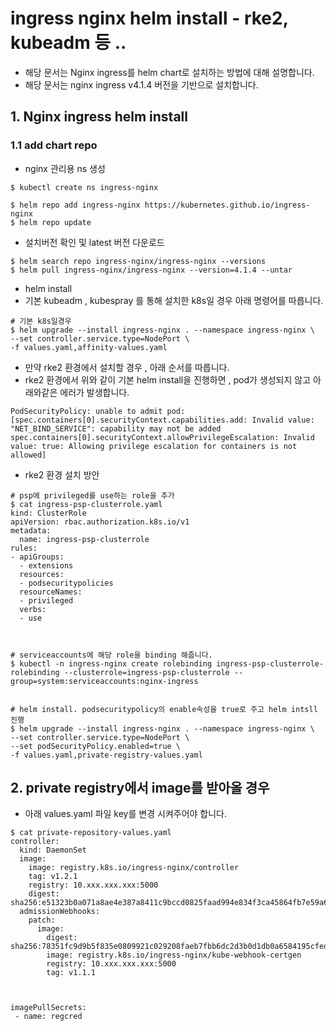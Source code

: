 
# ingress nginx helm install - rke2, kubeadm 등 ..
- 해당 문서는 Nginx ingress를 helm chart로 설치하는 방법에 대해 설명합니다.
- 해당 문서는 nginx ingress v4.1.4 버전을 기반으로 설치합니다.
## 1. Nginx ingress helm install
### 1.1 add chart repo 
- nginx 관리용 ns 생성
```
$ kubectl create ns ingress-nginx
```
```
$ helm repo add ingress-nginx https://kubernetes.github.io/ingress-nginx
$ helm repo update
```
- 설치버전 확인 및 latest 버전 다운로드
```
$ helm search repo ingress-nginx/ingress-nginx --versions
$ helm pull ingress-nginx/ingress-nginx --version=4.1.4 --untar
```
- helm install 
- 기본 kubeadm , kubespray 를 통해 설치한 k8s일 경우 아래 명령어를 따릅니다.
```
# 기본 k8s일경우
$ helm upgrade --install ingress-nginx . --namespace ingress-nginx \
--set controller.service.type=NodePort \
-f values.yaml,affinity-values.yaml
```
- 만약 rke2 환경에서 설치할 경우 , 아래 순서를 따릅니다.
- rke2 환경에서 위와 같이 기본 helm install을 진행하면 , pod가 생성되지 않고 아래와같은 에러가 발생합니다.
```
PodSecurityPolicy: unable to admit pod: [spec.containers[0].securityContext.capabilities.add: Invalid value: "NET_BIND_SERVICE": capability may not be added spec.containers[0].securityContext.allowPrivilegeEscalation: Invalid value: true: Allowing privilege escalation for containers is not allowed]
```
- rke2 환경 설치 방안
```
# psp에 privileged를 use하는 role을 추가
$ cat ingress-psp-clusterrole.yaml
kind: ClusterRole
apiVersion: rbac.authorization.k8s.io/v1
metadata:
  name: ingress-psp-clusterrole
rules:
- apiGroups:
  - extensions
  resources:
  - podsecuritypolicies
  resourceNames:
  - privileged
  verbs:
  - use



# serviceaccounts에 해당 role을 binding 해줍니다.
$ kubectl -n ingress-nginx create rolebinding ingress-psp-clusterrole-rolebinding --clusterrole=ingress-psp-clusterrole --group=system:serviceaccounts:nginx-ingress


# helm install. podsecuritypolicy의 enable속성을 true로 주고 helm intsll 진행
$ helm upgrade --install ingress-nginx . --namespace ingress-nginx \
--set controller.service.type=NodePort \
--set podSecurityPolicy.enabled=true \
-f values.yaml,private-registry-values.yaml
```
## 2. private registry에서 image를 받아올 경우
- 아래 values.yaml 파일 key를 변경 시켜주어야 합니다.
```
$ cat private-repository-values.yaml
controller:
  kind: DaemonSet
  image:
    image: registry.k8s.io/ingress-nginx/controller
    tag: v1.2.1
    registry: 10.xxx.xxx.xxx:5000
    digest: sha256:e51323b0a071a8ae4e387a8411c9bccd0825faad994e834f3ca45864fb7e59a6
  admissionWebhooks:
    patch:
      image:
        digest: sha256:78351fc9d9b5f835e0809921c029208faeb7fbb6dc2d3b0d1db0a6584195cfed
        image: registry.k8s.io/ingress-nginx/kube-webhook-certgen
        registry: 10.xxx.xxx.xxx:5000
        tag: v1.1.1



imagePullSecrets:
 - name: regcred
```
